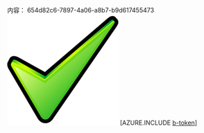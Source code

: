 内容： 654d82c6-7897-4a06-a8b7-b9d617455473![图像](656d447f-7530-4363-846e-4c58597bea7c.png)
[AZURE.INCLUDE [b-token](b18d1b88-8954-4e5e-90f4-89725953a152.md)]
